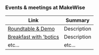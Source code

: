 ### Events & meetings at MakeWise


| Link | Summary  |
|-------|------|
| [Roundtable & Demo](./roundtable)   |  Description    |
| [Breakfast with 'botics](./breakfast) | Description |
| etc... | etc... |
